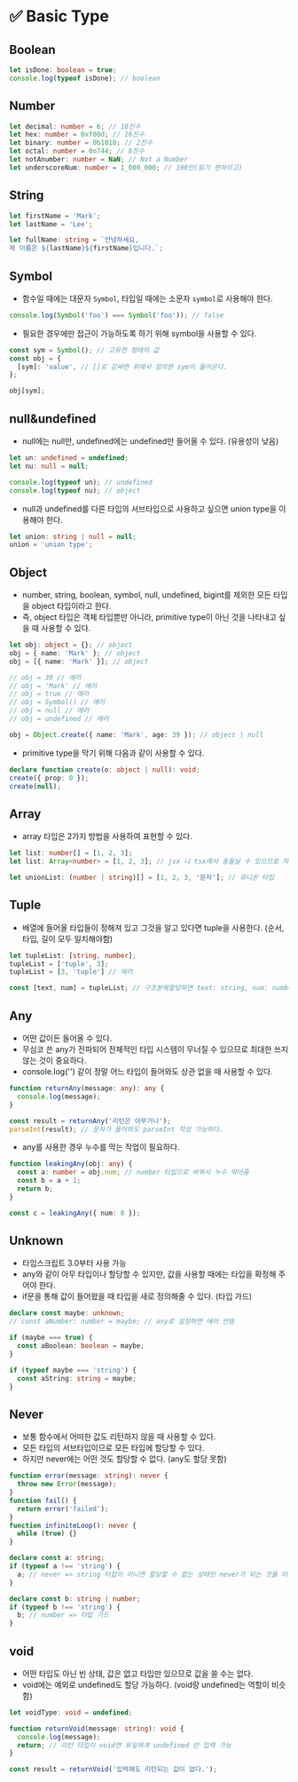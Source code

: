 # ✅ Basic Type
## Boolean
```ts
let isDone: boolean = true;
console.log(typeof isDone); // boolean
```

## Number
```ts
let decimal: number = 6; // 10진수
let hex: number = 0xf00d; // 16진수
let binary: number = 0b1010; // 2진수
let octal: number = 0o744; // 8진수
let notAnumber: number = NaN; // Not a Number
let underscoreNum: number = 1_000_000; // 100만(읽기 편하라고)
```

## String
```ts
let firstName = 'Mark';
let lastName = 'Lee';

let fullName: string = `안녕하세요,
제 이름은 ${lastName}${firstName}입니다.`; 
```

## Symbol
* 함수일 때에는 대문자 `Symbol`, 타입일 때에는 소문자 `symbol`로 사용해야 한다.
```ts
console.log(Symbol('foo') === Symbol('foo')); // false
```
* 필요한 경우에만 접근이 가능하도록 하기 위해 symbol을 사용할 수 있다.
```ts
const sym = Symbol(); // 고유한 형태의 값
const obj = {
  [sym]: 'value', // []로 감싸면 위에서 정의한 sym이 들어온다.
};

obj[sym];
```

## null&undefined
* null에는 null만, undefined에는 undefined만 들어올 수 있다. (유용성이 낮음)
```ts
let un: undefined = undefined;
let nu: null = null;

console.log(typeof un); // undefined
console.log(typeof nu); // object
```
* null과 undefined를 다른 타입의 서브타입으로 사용하고 싶으면 union type을 이용해야 한다.
```ts
let union: string | null = null;
union = 'union type';
```

## Object
* number, string, boolean, symbol, null, undefined, bigint를 제외한 모든 타입을 object 타입이라고 한다.
* 즉, object 타입은 객체 타입뿐만 아니라, primitive type이 아닌 것을 나타내고 싶을 때 사용할 수 있다.
```ts
let obj: object = {}; // object
obj = { name: 'Mark' }; // object
obj = [{ name: 'Mark' }]; // object

// obj = 39 // 에러
// obj = 'Mark' // 에러
// obj = true // 에러
// obj = Symbol() // 에러
// obj = null // 에러
// obj = undefined // 에러
```
```ts
obj = Object.create({ name: 'Mark', age: 39 }); // object | null
```
* primitive type을 막기 위해 다음과 같이 사용할 수 있다.
```ts
declare function create(o: object | null): void;
create({ prop: 0 });
create(null);
```

## Array
* array 타입은 2가지 방법을 사용하여 표현할 수 있다.
```ts
let list: number[] = [1, 2, 3];
let list: Array<number> = [1, 2, 3]; // jsx 나 tsx에서 충돌날 수 있으므로 자제

let unionList: (number | string)[] = [1, 2, 3, '문자']; // 유니온 타입
```

## Tuple
* 배열에 들어올 타입들이 정해져 있고 그것을 알고 있다면 tuple을 사용한다. (순서, 타입, 길이 모두 일치해야함)
```ts
let tupleList: [string, number];
tupleList = ['tuple', 3];
tupleList = [3, 'tuple'] // 에러
```
```ts
const [text, num] = tupleList; // 구조분해할당하면 text: string, num: number로 들어온다.
```

## Any
* 어떤 값이든 들어올 수 있다.
* 무심코 쓴 any가 전파되어 전체적인 타입 시스템이 무너질 수 있으므로 최대한 쓰지 않는 것이 중요하다.
* console.log('') 같이 정말 어느 타입이 들어와도 상관 없을 때 사용할 수 있다.
```ts
function returnAny(message: any): any {
  console.log(message);
}

const result = returnAny('리턴은 아무거나');
parseInt(result); // 문자가 들어와도 parseInt 작성 가능하다.
```
* any를 사용한 경우 누수를 막는 작업이 필요하다.
```ts
function leakingAny(obj: any) {
  const a: number = obj.num; // number 타입으로 바꿔서 누수 막아줌
  const b = a + 1;
  return b;
}

const c = leakingAny({ num: 0 });
```

## Unknown
* 타입스크립트 3.0부터 사용 가능
* any와 같이 아무 타입이나 할당할 수 있지만, 값을 사용할 때에는 타입을 확정해 주어야 한다.
* if문을 통해 값이 들어왔을 때 타입을 새로 정의해줄 수 있다. (타입 가드)
```ts
declare const maybe: unknown;
// const aNumber: number = maybe; // any로 설정하면 에러 안뜸

if (maybe === true) {
  const aBoolean: boolean = maybe;
}

if (typeof maybe === 'string') {
  const aString: string = maybe;
}
```
## Never
* 보통 함수에서 어떠한 값도 리턴하지 않을 때 사용할 수 있다.
* 모든 타입의 서브타입이므로 모든 타입에 할당할 수 있다.
* 하지만 never에는 어떤 것도 할당할 수 없다. (any도 할당 못함)
```ts
function error(message: string): never {
  throw new Error(message);
}
function fail() {
  return error('failed');
}
function infiniteLoop(): never {
  while (true) {}
}

declare const a: string;
if (typeof a !== 'string') {
  a; // never => string 타입이 아니면 할당할 수 없는 상태인 never가 되는 것을 이용하여, a변수에 어떠한 것도 할 수 없도록 처리
}

declare const b: string | number;
if (typeof b !== 'string') {
  b; // number => 타입 가드
}
```

## void
* 어떤 타입도 아닌 빈 상태, 값은 없고 타입만 있으므로 값을 쓸 수는 없다.
* void에는 예외로 undefined도 할당 가능하다. (void랑 undefined는 역할이 비슷함)
```ts
let voidType: void = undefined;
```
```ts
function returnVoid(message: string): void {
  console.log(message);
  return; // 리턴 타입이 void면 유일하게 undefined 만 입력 가능
}

const result = returnVoid('입력해도 리턴되는 값이 없다.');
```
